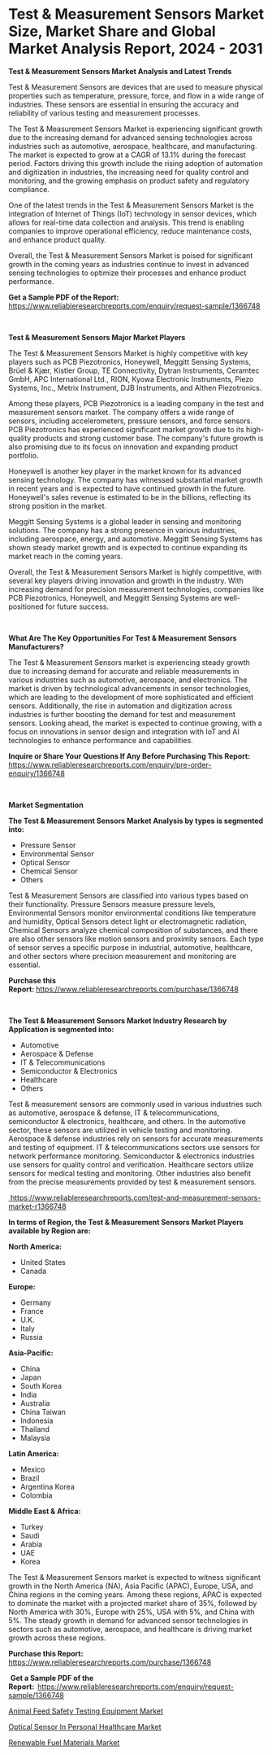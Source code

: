 <p><h1>Test & Measurement Sensors Market Size, Market Share and Global Market Analysis Report, 2024 - 2031</h1></p><p><strong>Test & Measurement Sensors Market Analysis and Latest Trends</strong></p>
<p><p>Test & Measurement Sensors are devices that are used to measure physical properties such as temperature, pressure, force, and flow in a wide range of industries. These sensors are essential in ensuring the accuracy and reliability of various testing and measurement processes.</p><p>The Test & Measurement Sensors Market is experiencing significant growth due to the increasing demand for advanced sensing technologies across industries such as automotive, aerospace, healthcare, and manufacturing. The market is expected to grow at a CAGR of 13.1% during the forecast period. Factors driving this growth include the rising adoption of automation and digitization in industries, the increasing need for quality control and monitoring, and the growing emphasis on product safety and regulatory compliance.</p><p>One of the latest trends in the Test & Measurement Sensors Market is the integration of Internet of Things (IoT) technology in sensor devices, which allows for real-time data collection and analysis. This trend is enabling companies to improve operational efficiency, reduce maintenance costs, and enhance product quality.</p><p>Overall, the Test & Measurement Sensors Market is poised for significant growth in the coming years as industries continue to invest in advanced sensing technologies to optimize their processes and enhance product performance.</p></p>
<p><strong>Get a Sample PDF of the Report:&nbsp;</strong> <a href="https://www.reliableresearchreports.com/enquiry/request-sample/1366748">https://www.reliableresearchreports.com/enquiry/request-sample/1366748</a></p>
<p>&nbsp;</p>
<p><strong>Test & Measurement Sensors Major Market Players</strong></p>
<p><p>The Test & Measurement Sensors Market is highly competitive with key players such as PCB Piezotronics, Honeywell, Meggitt Sensing Systems, Brüel & Kjær, Kistler Group, TE Connectivity, Dytran Instruments, Ceramtec GmbH, APC International Ltd., RION, Kyowa Electronic Instruments, Piezo Systems, Inc., Metrix Instrument, DJB Instruments, and Althen Piezotronics.</p><p>Among these players, PCB Piezotronics is a leading company in the test and measurement sensors market. The company offers a wide range of sensors, including accelerometers, pressure sensors, and force sensors. PCB Piezotronics has experienced significant market growth due to its high-quality products and strong customer base. The company's future growth is also promising due to its focus on innovation and expanding product portfolio.</p><p>Honeywell is another key player in the market known for its advanced sensing technology. The company has witnessed substantial market growth in recent years and is expected to have continued growth in the future. Honeywell's sales revenue is estimated to be in the billions, reflecting its strong position in the market.</p><p>Meggitt Sensing Systems is a global leader in sensing and monitoring solutions. The company has a strong presence in various industries, including aerospace, energy, and automotive. Meggitt Sensing Systems has shown steady market growth and is expected to continue expanding its market reach in the coming years.</p><p>Overall, the Test & Measurement Sensors Market is highly competitive, with several key players driving innovation and growth in the industry. With increasing demand for precision measurement technologies, companies like PCB Piezotronics, Honeywell, and Meggitt Sensing Systems are well-positioned for future success.</p></p>
<p>&nbsp;</p>
<p><strong>What Are The Key Opportunities For Test & Measurement Sensors Manufacturers?</strong></p>
<p><p>The Test & Measurement Sensors market is experiencing steady growth due to increasing demand for accurate and reliable measurements in various industries such as automotive, aerospace, and electronics. The market is driven by technological advancements in sensor technologies, which are leading to the development of more sophisticated and efficient sensors. Additionally, the rise in automation and digitization across industries is further boosting the demand for test and measurement sensors. Looking ahead, the market is expected to continue growing, with a focus on innovations in sensor design and integration with IoT and AI technologies to enhance performance and capabilities.</p></p>
<p><strong>Inquire or Share Your Questions If Any Before Purchasing This Report:</strong> <a href="https://www.reliableresearchreports.com/enquiry/pre-order-enquiry/1366748">https://www.reliableresearchreports.com/enquiry/pre-order-enquiry/1366748</a></p>
<p>&nbsp;</p>
<p><strong>Market Segmentation</strong></p>
<p><strong>The Test & Measurement Sensors Market Analysis by types is segmented into:</strong></p>
<p><ul><li>Pressure Sensor</li><li>Environmental Sensor</li><li>Optical Sensor</li><li>Chemical Sensor</li><li>Others</li></ul></p>
<p><p>Test & Measurement Sensors are classified into various types based on their functionality. Pressure Sensors measure pressure levels, Environmental Sensors monitor environmental conditions like temperature and humidity, Optical Sensors detect light or electromagnetic radiation, Chemical Sensors analyze chemical composition of substances, and there are also other sensors like motion sensors and proximity sensors. Each type of sensor serves a specific purpose in industrial, automotive, healthcare, and other sectors where precision measurement and monitoring are essential.</p></p>
<p><strong>Purchase this Report:&nbsp;</strong><a href="https://www.reliableresearchreports.com/purchase/1366748">https://www.reliableresearchreports.com/purchase/1366748</a></p>
<p>&nbsp;</p>
<p><strong>The Test & Measurement Sensors Market Industry Research by Application is segmented into:</strong></p>
<p><ul><li>Automotive</li><li>Aerospace & Defense</li><li>IT & Telecommunications</li><li>Semiconductor & Electronics</li><li>Healthcare</li><li>Others</li></ul></p>
<p><p>Test & measurement sensors are commonly used in various industries such as automotive, aerospace & defense, IT & telecommunications, semiconductor & electronics, healthcare, and others. In the automotive sector, these sensors are utilized in vehicle testing and monitoring. Aerospace & defense industries rely on sensors for accurate measurements and testing of equipment. IT & telecommunications sectors use sensors for network performance monitoring. Semiconductor & electronics industries use sensors for quality control and verification. Healthcare sectors utilize sensors for medical testing and monitoring. Other industries also benefit from the precise measurements provided by test & measurement sensors.</p></p>
<p><a href="https://www.reliableresearchreports.com/test-and-measurement-sensors-market-r1366748">&nbsp;https://www.reliableresearchreports.com/test-and-measurement-sensors-market-r1366748</a></p>
<p><strong>In terms of Region, the Test & Measurement Sensors Market Players available by Region are:</strong></p>
<p>
    <p> <strong> North America: </strong>
        <ul>
            <li>United States</li>
            <li>Canada</li>
        </ul>
        </p> 
    <p> <strong> Europe: </strong>
        <ul>
            <li>Germany</li>
            <li>France</li>
            <li>U.K.</li>
            <li>Italy</li>
            <li>Russia</li>
        </ul>
        </p> 
    <p> <strong> Asia-Pacific: </strong>
        <ul>
            <li>China</li>
            <li>Japan</li>
            <li>South Korea</li>
            <li>India</li>
            <li>Australia</li>
            <li>China Taiwan</li>
            <li>Indonesia</li>
            <li>Thailand</li>
            <li>Malaysia</li>
        </ul>
        </p> 
    <p> <strong> Latin America: </strong>
        <ul>
            <li>Mexico</li>
            <li>Brazil</li>
            <li>Argentina Korea</li>
            <li>Colombia</li>
        </ul>
        </p> 
    <p> <strong> Middle East & Africa: </strong>
        <ul>
            <li>Turkey</li>
            <li>Saudi</li>
            <li>Arabia</li>
            <li>UAE</li>
            <li>Korea</li>
        </ul>
    </p>
    </p>
<p><p>The Test & Measurement Sensors market is expected to witness significant growth in the North America (NA), Asia Pacific (APAC), Europe, USA, and China regions in the coming years. Among these regions, APAC is expected to dominate the market with a projected market share of 35%, followed by North America with 30%, Europe with 25%, USA with 5%, and China with 5%. The steady growth in demand for advanced sensor technologies in sectors such as automotive, aerospace, and healthcare is driving market growth across these regions.</p></p>
<p><strong>Purchase this Report: </strong><a href="https://www.reliableresearchreports.com/purchase/1366748">https://www.reliableresearchreports.com/purchase/1366748</a></p>
<p>&nbsp;<strong>Get a Sample PDF of the Report:&nbsp;&nbsp;</strong><a href="https://www.reliableresearchreports.com/enquiry/request-sample/1366748">https://www.reliableresearchreports.com/enquiry/request-sample/1366748</a></p>
<p><strong></strong></p>
<p><p><a href="https://github.com/mahnoor2003/Market-Research-Report-List-5/blob/main/animal-feed-safety-testing-equipment-market.md">Animal Feed Safety Testing Equipment Market</a></p><p><a href="https://github.com/juancolorado15/Market-Research-Report-List-3/blob/main/optical-sensor-in-personal-healthcare-market.md">Optical Sensor In Personal Healthcare Market</a></p><p><a href="https://github.com/BryceTownsendr/Market-Research-Report-List-5/blob/main/renewable-fuel-materials-market.md">Renewable Fuel Materials Market</a></p></p>